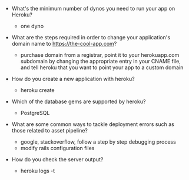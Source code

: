 - What's the minimum number of dynos you need to run your app on Heroku?
  - one dyno

- What are the steps required in order to change your application's domain name to https://the-cool-app.com?
  - purchase domain from a registrar, point it to your herokuapp.com subdomain by changing the appropriate entry in your CNAME file, and tell heroku that you want to point your app to a custom domain

- How do you create a new application with heroku?
  - heroku create

- Which of the database gems are supported by heroku?
  - PostgreSQL

- What are some common ways to tackle deployment errors such as those related to asset pipeline?
  - google, stackoverflow, follow a step by step debugging process
  - modify rails configuration files

- How do you check the server output?
  - heroku logs -t